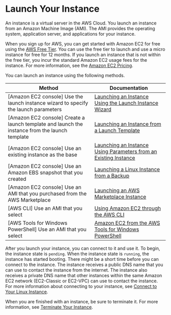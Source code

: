 # Launch Your Instance<a name="LaunchingAndUsingInstances"></a>

An instance is a virtual server in the AWS Cloud\. You launch an instance from an Amazon Machine Image \(AMI\)\. The AMI provides the operating system, application server, and applications for your instance\.

When you sign up for AWS, you can get started with Amazon EC2 for free using the [AWS Free Tier](https://aws.amazon.com/)\. You can use the free tier to launch and use a micro instance for free for 12 months\. If you launch an instance that is not within the free tier, you incur the standard Amazon EC2 usage fees for the instance\. For more information, see the [Amazon EC2 Pricing](http://aws.amazon.com/ec2/pricing)\.

You can launch an instance using the following methods\.


| Method | Documentation | 
| --- | --- | 
|  \[Amazon EC2 console\] Use the launch instance wizard to specify the launch parameters  |  [Launching an Instance Using the Launch Instance Wizard](launching-instance.md)  | 
|  \[Amazon EC2 console\] Create a launch template and launch the instance from the launch template  |  [Launching an Instance from a Launch Template ](ec2-launch-templates.md)  | 
| \[Amazon EC2 console\] Use an existing instance as the base |  [Launching an Instance Using Parameters from an Existing Instance](launch-more-like-this.md)  | 
|  \[Amazon EC2 console\] Use an Amazon EBS snapshot that you created  |  [Launching a Linux Instance from a Backup](instance-launch-snapshot.md)  | 
|  \[Amazon EC2 console\] Use an AMI that you purchased from the AWS Marketplace  |  [Launching an AWS Marketplace Instance](launch-marketplace-console.md)  | 
|  \[AWS CLI\] Use an AMI that you select  |  [Using Amazon EC2 through the AWS CLI](http://docs.aws.amazon.com/cli/latest/userguide/cli-using-ec2.html)  | 
|  \[AWS Tools for Windows PowerShell\] Use an AMI that you select  |  [Amazon EC2 from the AWS Tools for Windows PowerShell](http://docs.aws.amazon.com/powershell/latest/userguide/pstools-ec2.html)  | 

After you launch your instance, you can connect to it and use it\. To begin, the instance state is `pending`\. When the instance state is `running`, the instance has started booting\. There might be a short time before you can connect to the instance\. The instance receives a public DNS name that you can use to contact the instance from the internet\. The instance also receives a private DNS name that other instances within the same Amazon EC2 network \(EC2\-Classic or EC2\-VPC\) can use to contact the instance\. For more information about connecting to your instance, see [Connect to Your Linux Instance](AccessingInstances.md)\.

When you are finished with an instance, be sure to terminate it\. For more information, see [Terminate Your Instance](terminating-instances.md)\.